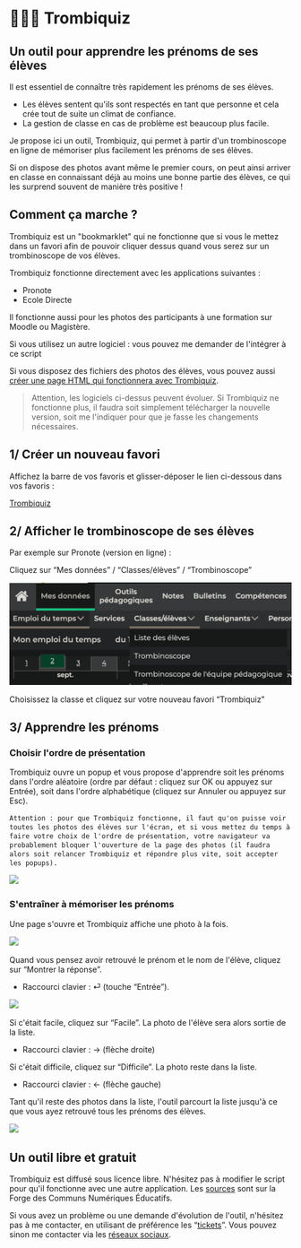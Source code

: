 # 👩🏾‍🎓 Trombiquiz

##  Un outil pour apprendre les prénoms de ses élèves

Il est essentiel de connaître très rapidement les prénoms de ses élèves.
- Les élèves sentent qu'ils sont respectés en tant que personne et cela crée tout de suite un climat de confiance.
- La gestion de classe en cas de problème est beaucoup plus facile.

Je propose ici un outil, Trombiquiz, qui permet à partir d'un trombinoscope en ligne de mémoriser plus facilement les prénoms de ses élèves.

Si on dispose des photos avant même le premier cours, on peut ainsi arriver en classe en connaissant déjà au moins une bonne partie des élèves, ce qui les surprend souvent de manière très positive !

## Comment ça marche ?

Trombiquiz est un "bookmarklet" qui ne fonctionne que si vous le mettez dans un favori afin de pouvoir cliquer dessus quand vous serez sur un trombinoscope de vos élèves.

Trombiquiz fonctionne directement avec les applications suivantes : 
- Pronote
- Ecole Directe

Il fonctionne aussi pour les photos des participants à une formation sur Moodle ou Magistère.

Si vous utilisez un autre logiciel : vous pouvez me demander de l'intégrer à ce script

Si vous disposez des fichiers des photos des élèves, vous pouvez aussi [créer une page HTML qui fonctionnera avec Trombiquiz](trombiquiz-creer-fichier.html).

> Attention, les logiciels ci-dessus peuvent évoluer. Si Trombiquiz ne fonctionne plus, il faudra soit simplement télécharger la nouvelle version, soit me l'indiquer pour que je fasse les changements nécessaires.

## 1/ Créer un nouveau favori

Affichez la barre de vos favoris et glisser-déposer le lien ci-dessous dans vos favoris :

<a href="javascript:!function(){let e,n,t,o,i,s,l;const r=function(){const n=window.location.href;return n.indexOf(&quot;pronote&quot;)&gt;-1?(e=document.body.querySelectorAll(&apos;div[role=&quot;main&quot;] img&apos;),t=e=&gt;e.alt.includes(&quot;Photo de&quot;),o=e=&gt;Array.from(e.classList).includes(&quot;ie-imgviewer&quot;),i=e=&gt;!(e.length&lt;3),s=e=&gt;e.dataset.src,l=e=&gt;{const n=s(e).split(&quot;?&quot;)[0],t=n.lastIndexOf(&quot;/&quot;),o=decodeURIComponent(n.substring(t+1).replace(&quot;.jpg&quot;,&quot;&quot;)),i=o.search(/[a-z&agrave;-&yuml;]/),l=o.substring(i-1),r=o.substring(0,i-1).replaceAll(&quot;_&quot;,&quot; &quot;);return l.replaceAll(&quot;_&quot;,&quot; &quot;)+&quot; &quot;+r},!0):n.indexOf(&quot;moodle&quot;)&gt;-1||n.indexOf(&quot;magistere&quot;)&gt;-1?(e=document.body.querySelectorAll(&quot;th img&quot;),t=e=&gt;e.classList.contains(&quot;userpicture&quot;),o=e=&gt;!0,i=e=&gt;!0,s=e=&gt;e.src,l=e=&gt;e.parentNode.textContent,!0):n.indexOf(&quot;ecoledirecte&quot;)&gt;-1?(e=document.body.querySelectorAll(&quot;.panel-eleve img&quot;),t=e=&gt;e.alt.includes(&quot;&eacute;l&egrave;ve&quot;),o=e=&gt;!e.src.includes(&quot;eleve&quot;),i=e=&gt;!0,s=e=&gt;e.src,l=e=&gt;e.parentNode.querySelector(&quot;p&quot;).textContent,!0):!!document.body.classList.contains(&quot;apprendre-prenoms&quot;)&amp;&amp;(e=document.body.querySelectorAll(&quot;#image-list img&quot;),t=e=&gt;!0,o=e=&gt;!0,i=e=&gt;!0,s=e=&gt;e.src,l=e=&gt;e.parentNode.querySelector(&quot;span[contenteditable]&quot;).textContent,!0)}();if(0==r)return void alert(&quot;Attention, cet outil ne fonctionne que sur certains sites : \nsur Pronote, Ouvrez Pronote en ligne, puis allez dans Mes donn&eacute;es / Classes/&eacute;l&egrave;ves / Trombinoscope&quot;);if(n=Array.from(e),!i(n))return void alert(&quot;Pour que l&apos;outil fonctionne, il faut aller dans Mes donn&eacute;es / Classes/&eacute;l&egrave;ves / Trombinoscope, puis s&eacute;lectionner une classe&quot;);window.confirm(&apos;Apprendre les pr&eacute;noms :\n- Par ordre al&eacute;atoire &rarr; clic sur OK (ou touche &quot;Enter&quot;).\n- Par ordre alphab&eacute;tique &rarr; clic sur Annuler (ou touche &quot;Esc&quot;)\n\nAttention, pour que l\&apos;outil fonctionne, il faut que toutes les photos des &eacute;l&egrave;ves soient visibles sur la page. \n\nVotre navigateur bloquera l\&apos;outil si vous mettez trop de temps &agrave; cliquer : relancez-le ou autorisez les pop-up&apos;)&amp;&amp;function(e){for(let n=e.length-1;n&gt;0;n--){const t=Math.floor(Math.random()*(n+1));[e[n],e[t]]=[e[t],e[n]]}}(n);!function(e){var n=window.open();n&amp;&amp;!n.closed&amp;&amp;function(e,n){e.document.open(),e.document.write(n),e.document.close()}(n,e)}(function(e){for(var n=&apos;&lt;!DOCTYPE html&gt;&lt;html lang=&quot;fr&quot;&gt;&lt;head&gt;&lt;meta charset=&quot;UTF-8&quot;&gt;&lt;meta name=&quot;viewport&quot; content=&quot;width=device-width, height=device-height, initial-scale=1.0&quot;&gt;&lt;/meta&gt;&lt;title&gt;Trombiquiz&lt;/title&gt;&lt;/head&gt;&lt;style&gt;div{margin-top:10px; text-align:center;} section, footer, div {display:none;} button {margin:10px;} footer {display: none; justify-content: center; align-items: center; height: 50%; font-size: 20px;} .noPhotos{display:block!important;} b{display:block;margin-top:2em;}img{height:350px;}&lt;/style&gt;&lt;body&gt;&apos;,i=0;i&lt;e.length;i++){const r=e[i];if(t(r)){const e=s(r),t=l(r);n+=&apos;&lt;div class=&quot;eleve&quot;&gt;&apos;,n+=&apos;&lt;img src=&quot;&apos;+e+&apos;&quot; /&gt;&lt;br&gt;&apos;,o(r)?(n+=&apos;&lt;button onclick=&quot;montrerNomPrenom()&quot;&gt;Montrer la r&eacute;ponse&lt;/button&gt;&apos;,n+=&apos;&lt;section class=&quot;sectionReponse&quot;&gt;&apos;+t+&quot;&lt;br&gt;&quot;):n+=&apos;&lt;section class=&quot;sectionReponse noPhotos&quot;&gt;&lt;b&gt;Pas de photo disponible !&lt;/b&gt;&lt;br&gt;&apos;+t+&quot;&lt;br&gt;&quot;,n+=&apos;&lt;button onclick=&quot;difficile()&quot;&gt;Difficile&lt;/button&gt;&apos;,n+=&apos;&lt;button onclick=&quot;facile()&quot;&gt;Facile&lt;/button&gt;&lt;/section&gt;&lt;/div&gt;&apos;}}return n+=&quot;&lt;footer&gt;Bravo, vous connaissez tous les &eacute;l&egrave;ves de votre classe !&lt;/footer&gt;&quot;,n+=&apos;&lt;script&gt;\n      let end = false;\n      let index = 0;\n      let show = false;\n      let indexElevesFaciles = [];\n\n      const eleves = document.querySelectorAll(&quot;.eleve&quot;);\n      eleves[index].style.display = &quot;block&quot;;\n\n      const sectionsReponse = document.querySelectorAll(&quot;.sectionReponse&quot;);\n\n      function montrerNomPrenom() {\n        sectionsReponse[index].style.display = &quot;block&quot;;\n        show = true;\n      }\n\n      function eleveSuivant() {\n\t\tdo {\n          sectionsReponse[index].style.display = &quot;none&quot;;\n          eleves[index].style.display = &quot;none&quot;;\n          index = (index + 1) % eleves.length;\n        } while (indexElevesFaciles.includes(index) &amp;&amp; index &lt; eleves.length);\n        eleves[index].style.display = &quot;block&quot;;\n      }\n      function difficile() {\n        show = false;\n        eleveSuivant();\n      }\n      function facile() {\n        show = false;\n        indexElevesFaciles.push(index);\n        if (indexElevesFaciles.length == eleves.length) {\n          end = true;\n          const footer = document.querySelector(&quot;footer&quot;);\n          eleves[index].style.display = &quot;none&quot;;\n          footer.style.display = &quot;flex&quot;;\n        } else {\n          eleveSuivant();\n        }\n      }\n      window.addEventListener(&quot;keydown&quot;, function (event) {\n        if (event.key === &quot;Enter&quot; &amp;&amp; !end) {\n          montrerNomPrenom();\n        }\n        const isNoPhoto = eleves[index].querySelector(&quot;.noPhotos&quot;) !== null;\n\n        if (event.key === &quot;ArrowLeft&quot; &amp;&amp; (show || isNoPhoto)) {\n          difficile();\n        }\n        if (event.key === &quot;ArrowRight&quot; &amp;&amp; (show || isNoPhoto)) {\n          facile();\n        }\n      });\n    &lt;\/script&gt;&apos;,n+=&quot;&lt;/body&gt;&lt;/html&gt;&quot;}(n))}();">Trombiquiz</a>

## 2/ Afficher le trombinoscope de ses élèves

Par exemple sur Pronote (version en ligne) :

Cliquez sur “Mes données” / “Classes/élèves” / “Trombinoscope”

![](img/helpPronote.png)

Choisissez la classe et cliquez sur votre nouveau favori “Trombiquiz”

## 3/ Apprendre les prénoms

### Choisir l'ordre de présentation

Trombiquiz ouvre un popup et vous propose d'apprendre soit les prénoms dans l'ordre aléatoire (ordre par défaut : cliquez sur OK ou appuyez sur Entrée), soit dans l'ordre alphabétique (cliquez sur Annuler ou appuyez sur Esc).

```warning
Attention : pour que Trombiquiz fonctionne, il faut qu'on puisse voir toutes les photos des élèves sur l'écran, et si vous mettez du temps à faire votre choix de l'ordre de présentation, votre navigateur va probablement bloquer l'ouverture de la page des photos (il faudra alors soit relancer Trombiquiz et répondre plus vite, soit accepter les popups).
``````

![](img/firstMessage.png)

### S'entraîner à mémoriser les prénoms

Une page s'ouvre et Trombiquiz affiche une photo à la fois.

![](img/studentPhoto.png)

Quand vous pensez avoir retrouvé le prénom et le nom de l'élève, cliquez sur “Montrer la réponse”.
- Raccourci clavier : ⏎ (touche “Entrée”).

![](img/interface.png)

Si c'était facile, cliquez sur “Facile”. La photo de l'élève sera alors sortie de la liste.
- Raccourci clavier : &rarr; (flèche droite)

Si c'était difficile, cliquez sur “Difficile”. La photo reste dans la liste.
- Raccourci clavier : &larr; (flèche gauche)

Tant qu'il reste des photos dans la liste, l'outil parcourt la liste jusqu'à ce que vous ayez retrouvé tous les prénoms des élèves.

![](img/endMessage.png)

## Un outil libre et gratuit

Trombiquiz est diffusé sous licence libre. N'hésitez pas à modifier le script pour qu'il fonctionne avec une autre application. Les [sources](https://forge.apps.education.fr/trombiquiz/trombiquiz.forge.apps.education.fr) sont sur la Forge des Communs Numériques Éducatifs.

Si vous avez un problème ou une demande d'évolution de l'outil, n'hésitez pas à me contacter, en utilisant de préférence les “[tickets](https://forge.apps.education.fr/trombiquiz/trombiquiz.forge.apps.education.fr/-/issues)”. Vous pouvez sinon me contacter via les [réseaux sociaux](https://eyssette.forge.apps.education.fr).